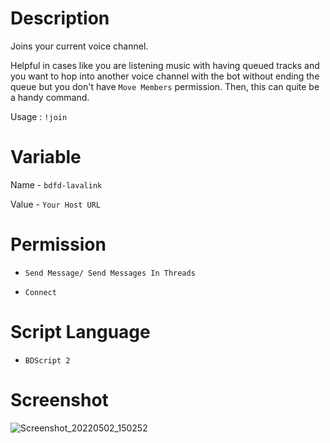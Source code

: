 # Description
Joins your current voice channel.

Helpful in cases like you are listening music with having queued tracks and you want to hop into another voice channel with the bot without ending the queue but you don't have ` Move Members ` permission. Then, this can quite be a handy command.

Usage :  ` !join `

# Variable

Name - ` bdfd-lavalink `

Value - ` Your Host URL `

# Permission

- ` Send Message/ Send Messages In Threads `

- ` Connect `

# Script Language
- ` BDScript 2 `

# Screenshot
![Screenshot_20220502_150252](https://user-images.githubusercontent.com/95774950/166215698-b0cfba9a-8711-447d-a05b-c5e214c5c113.png)
